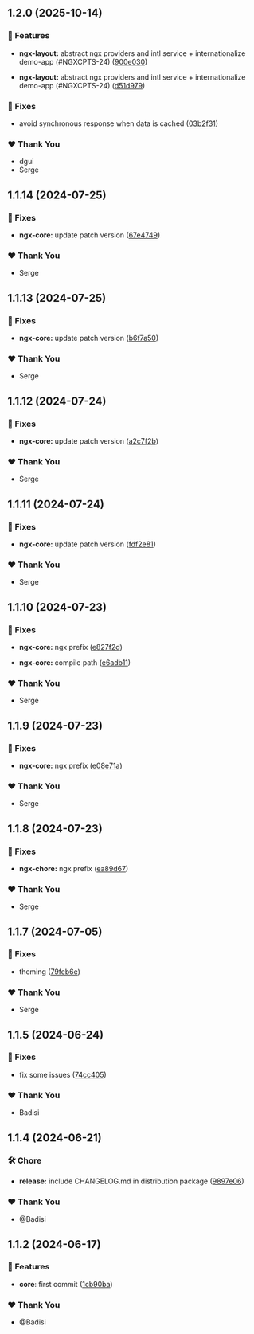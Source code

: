 ## 1.2.0 (2025-10-14)


### 🚀 Features

- **ngx-layout:** abstract ngx providers and intl service + internationalize demo-app (#NGXCPTS-24) ([900e030](https://github.com/DSI-HUG/ngx-components/commit/900e030))

- **ngx-layout:** abstract ngx providers and intl service + internationalize demo-app (#NGXCPTS-24) ([d51d979](https://github.com/DSI-HUG/ngx-components/commit/d51d979))


### 🐛 Fixes

- avoid synchronous response when data is cached ([03b2f31](https://github.com/DSI-HUG/ngx-components/commit/03b2f31))


### ❤️  Thank You

- dgui
- Serge

## 1.1.14 (2024-07-25)

### 🐛 Fixes

-   **ngx-core:** update patch version ([67e4749](https://github.com/DSI-HUG/ngx-components/commit/67e4749))

### ❤️ Thank You

-   Serge

## 1.1.13 (2024-07-25)

### 🐛 Fixes

-   **ngx-core:** update patch version ([b6f7a50](https://github.com/DSI-HUG/ngx-components/commit/b6f7a50))

### ❤️ Thank You

-   Serge

## 1.1.12 (2024-07-24)

### 🐛 Fixes

-   **ngx-core:** update patch version ([a2c7f2b](https://github.com/DSI-HUG/ngx-components/commit/a2c7f2b))

### ❤️ Thank You

-   Serge

## 1.1.11 (2024-07-24)

### 🐛 Fixes

-   **ngx-core:** update patch version ([fdf2e81](https://github.com/DSI-HUG/ngx-components/commit/fdf2e81))

### ❤️ Thank You

-   Serge

## 1.1.10 (2024-07-23)

### 🐛 Fixes

-   **ngx-core:** ngx prefix ([e827f2d](https://github.com/DSI-HUG/ngx-components/commit/e827f2d))

-   **ngx-core:** compile path ([e6adb11](https://github.com/DSI-HUG/ngx-components/commit/e6adb11))

### ❤️ Thank You

-   Serge

## 1.1.9 (2024-07-23)

### 🐛 Fixes

-   **ngx-core:** ngx prefix ([e08e71a](https://github.com/DSI-HUG/ngx-components/commit/e08e71a))

### ❤️ Thank You

-   Serge

## 1.1.8 (2024-07-23)

### 🐛 Fixes

-   **ngx-chore:** ngx prefix ([ea89d67](https://github.com/DSI-HUG/ngx-components/commit/ea89d67))

### ❤️ Thank You

-   Serge

## 1.1.7 (2024-07-05)

### 🐛 Fixes

-   theming ([79feb6e](https://github.com/DSI-HUG/ngx-components/commit/79feb6e))

### ❤️ Thank You

-   Serge

## 1.1.5 (2024-06-24)

### 🐛 Fixes

-   fix some issues ([74cc405](https://github.com/DSI-HUG/ngx-components/commit/74cc405))

### ❤️ Thank You

-   Badisi

## 1.1.4 (2024-06-21)

### 🛠️ Chore

-   **release:** include CHANGELOG.md in distribution package ([9897e06](https://github.com/DSI-HUG/ngx-components/commit/9897e06))

### ❤️ Thank You

-   @Badisi

## 1.1.2 (2024-06-17)

### 🚀 Features

-   **core**: first commit ([1cb90ba](https://github.com/DSI-HUG/ngx-components/commit/1cb90bac803acbb9708e3983ab9e4d6a872d2a5c))

### ❤️ Thank You

-   @Badisi
